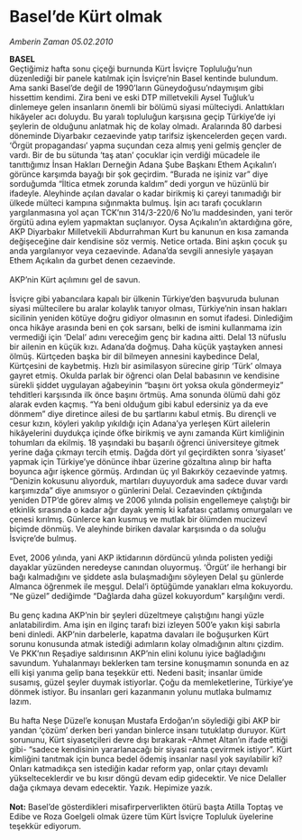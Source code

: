 # Basel’de Kürt olmak

*Amberin Zaman 05.02.2010*

<div class="taraf_structure_2col_1zq">
<div class="margen_n">



 <p><b>BASEL</b> <br/>Geçtiğimiz hafta sonu çiçeği burnunda Kürt İsviçre Topluluğu’nun düzenlediği bir panele katılmak için İsviçre’nin Basel kentinde bulundum. Ama sanki Basel’de değil de 1990’ların Güneydoğusu’ndaymışım gibi hissettim kendimi. Zira beni ve eski DTP milletvekili Aysel Tuğluk’u dinlemeye gelen insanların önemli bir bölümü siyasi mülteciydi. Anlattıkları hikâyeler acı doluydu. Bu yaralı topluluğun karşısına geçip Türkiye’de iyi şeylerin de olduğunu anlatmak hiç de kolay olmadı. Aralarında 80 darbesi döneminde Diyarbakır cezaevinde yatıp tarifsiz işkencelerden geçen vardı. ‘Örgüt propagandası’ yapma suçundan ceza almış yeni gelmiş gençler de vardı. Bir de bu sütunda ‘taş atan’ çocuklar için verdiği mücadele ile tanıttığımız İnsan Hakları Derneğin Adana Şube Başkanı Ethem Açıkalın’ı görünce karşımda bayağı bir şok geçirdim. “Burada ne işiniz var” diye sorduğumda “İltica etmek zorunda kaldım” dedi yorgun ve hüzünlü bir ifadeyle. Aleyhinde açılan davalar o kadar birikmiş ki çareyi tanımadığı bir ülkede mülteci kampına sığınmakta bulmuş. İşin acı tarafı çocukların yargılanmasına yol açan TCK’nın 314/3-220/6 No’lu maddesinden, yani terör örgütü adına eylem yapmaktan suçlanıyor. Oysa Açıkalın’ın aktardığına göre, AKP Diyarbakır Milletvekili Abdurrahman Kurt bu kanunun en kısa zamanda değişeceğine dair kendisine söz vermiş. Netice ortada. Bini aşkın çocuk şu anda yargılanıyor veya cezaevinde. Adana’da sevgili annesiyle yaşayan Ethem Açıkalın da gurbet denen cezaevinde. <br/><br/>AKP’nin Kürt açılımını gel de savun. <br/><br/>İsviçre gibi yabancılara kapalı bir ülkenin Türkiye’den başvuruda bulunan siyasi mültecilere bu aralar kolaylık tanıyor olması, Türkiye’nin insan hakları sicilinin yeniden kötüye doğru gidiyor olmasının en somut ifadesi. Dinlediğim onca hikâye arasında beni en çok sarsanı, belki de ismini kullanmama izin vermediği için ‘Delal’ adını vereceğim genç bir kadına aitti. Delal 13 nüfuslu bir ailenin en küçük kızı. Adana’da doğmuş. Daha küçük yaştayken annesi ölmüş. Kürtçeden başka bir dil bilmeyen annesini kaybedince Delal, Kürtçesini de kaybetmiş. Hızlı bir asimilasyon sürecine girip ‘Türk’ olmaya gayret etmiş. Okulda parlak bir öğrenci olan Delal babasının ve kendisine sürekli şiddet uygulayan ağabeyinin “başını ört yoksa okula göndermeyiz” tehditleri karşısında ilk önce başını örtmüş. Ama sonunda ölümü dahi göz alarak evden kaçmış. “Ya beni olduğum gibi kabul edersiniz ya da eve dönmem” diye diretince ailesi de bu şartlarını kabul etmiş. Bu dirençli ve cesur kızın, köyleri yakılıp yıkıldığı için Adana’ya yerleşen Kürt ailelerin hikâyelerini duydukça içinde öfke birikmiş ve aynı zamanda Kürt kimliğinin tohumları da ekilmiş. 18 yaşındaki bu başarılı öğrenci üniversiteye gitmek yerine dağa çıkmayı tercih etmiş. Dağda dört yıl geçirdikten sonra ‘siyaset’ yapmak için Türkiye’ye dönünce ihbar üzerine gözaltına alınıp bir hafta boyunca ağır işkence görmüş. Ardından üç yıl Bakırköy cezaevinde yatmış. “Denizin kokusunu alıyorduk, martıları duyuyorduk ama sadece duvar vardı karşımızda” diye anımsıyor o günlerini Delal. Cezaevinden çıktığında yeniden DTP’de görev almış ve 2006 yılında polisin engellemeye çalıştığı bir etkinlik sırasında o kadar ağır dayak yemiş ki kafatası çatlamış omurgaları ve çenesi kırılmış. Günlerce kan kusmuş ve mutlak bir ölümden mucizevî biçimde dönmüş. Ve aleyhinde biriken davalar karşısında o da soluğu İsviçre’de bulmuş. <br/><br/>Evet, 2006 yılında, yani AKP iktidarının dördüncü yılında polisten yediği dayaklar yüzünden neredeyse canından oluyormuş. ‘Örgüt’ ile herhangi bir bağı kalmadığını ve şiddete asla bulaşmadığını söyleyen Delal şu günlerde Almanca öğrenmek ile meşgul. Delal’i öptüğümde yanakları elma kokuyordu. “Ne güzel” dediğimde “Dağlarda daha güzel kokuyordum” karşılığını verdi. <br/><br/>Bu genç kadına AKP’nin bir şeyleri düzeltmeye çalıştığını hangi yüzle anlatabilirdim. Ama işin en ilginç tarafı bizi izleyen 500’e yakın kişi sabırla beni dinledi. AKP’nin darbelerle, kapatma davaları ile boğuşurken Kürt sorunu konusunda atmak istediği adımların kolay olmadığının altını çizdim. Ve PKK’nın Reşadiye saldırısının AKP’nin elini kolunu iyice bağladığını savundum. Yuhalanmayı beklerken tam tersine konuşmamın sonunda en az elli kişi yanıma gelip bana teşekkür etti. Nedeni basit; insanlar ümide susamış, güzel şeyler duymak istiyorlar. Çoğu da memleketlerine, Türkiye’ye dönmek istiyor. Bu insanları geri kazanmanın yolunu mutlaka bulmamız lazım. <br/><br/>Bu hafta Neşe Düzel’e konuşan Mustafa Erdoğan’ın söylediği gibi AKP bir yandan ‘çözüm’ derken beri yandan binlerce insanı tutuklatıp duruyor. Kürt sorununu, Kürt siyasetçileri devre dışı bırakarak –Ahmet Altan’ın ifade ettiği gibi- “sadece kendisinin yararlanacağı bir siyasi ranta çevirmek istiyor”. Kürt kimliğini tanıtmak için bunca bedel ödemiş insanlar nasıl yok sayılabilir ki? Onları katmadıkça sen istediğin kadar reform yap, onlar çıtayı devamlı yükselteceklerdir ve bu kısır döngü devam edip gidecektir. Ve nice Delaller dağa çıkmaya devam edecektir. Yazık. Hepimize yazık.<b> <br/><br/>Not:</b> Basel’de gösterdikleri misafirperverlikten ötürü başta Atilla Toptaş ve Edibe ve Roza Goelgeli olmak üzere tüm Kürt İsviçre Topluluk üyelerine teşekkür ediyorum.</p>
<br/>
<br/>
<br/>



<br/>


<div id="taraf_not">
</div>

</div>


</div>
